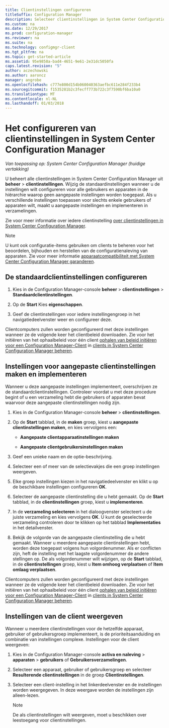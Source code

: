 ```yaml
---
title: Clientinstellingen configureren
titleSuffix: Configuration Manager
description: Selecteer clientinstellingen in System Center Configuration Manager.
ms.custom: na
ms.date: 12/29/2017
ms.prod: configuration-manager
ms.reviewer: na
ms.suite: na
ms.technology: configmgr-client
ms.tgt_pltfrm: na
ms.topic: get-started-article
ms.assetid: 95e9858a-bad4-4651-9e61-2e31dc5050fa
caps.latest.revision: "5"
author: aczechowski
ms.author: aaroncz
manager: angrobe
ms.openlocfilehash: c777e800d154b060040363aefbc611e284f233b4
ms.sourcegitcommit: f1535281b2c3fecff773b722c3f7590bf6ba10a0
ms.translationtype: MT
ms.contentlocale: nl-NL
ms.lasthandoff: 01/03/2018
---
```

# <a name="how-to-configure-client-settings-in-system-center-configuration-manager"></a>Het configureren van clientinstellingen in System Center Configuration Manager

*Van toepassing op: System Center Configuration Manager (huidige vertakking)*

U beheert alle clientinstellingen in System Center Configuration Manager uit **beheer** > **clientinstellingen**. Wijzig de standaardinstellingen wanneer u de instellingen wilt configureren voor alle gebruikers en apparaten in de hiërarchie waarop geen aangepaste instellingen worden toegepast. Als u verschillende instellingen toepassen voor slechts enkele gebruikers of apparaten wilt, maakt u aangepaste instellingen en implementeren in verzamelingen.  

Zie voor meer informatie over iedere clientinstelling [over clientinstellingen in System Center Configuration Manager](../../../core/clients/deploy/about-client-settings.md).

> [!NOTE]  
>  U kunt ook configuratie-items gebruiken om clients te beheren voor het beoordelen, bijhouden en herstellen van de configuratienaleving van apparaten. Zie voor meer informatie [apparaatcompatibiliteit met System Center Configuration Manager garanderen](../../../compliance/understand/ensure-device-compliance.md).  

##  <a name="configure-the-default-client-settings"></a>De standaardclientinstellingen configureren    

1.  Kies in de Configuration Manager-console **beheer** > **clientinstellingen** > **Standaardclientinstellingen**.  

3.  Op de **Start** Kies **eigenschappen**.  

4.  Geef de clientinstellingen voor iedere instellingengroep in het navigatiedeelvenster weer en configureer deze.  

 Clientcomputers zullen worden geconfigureerd met deze instellingen wanneer ze de volgende keer het clientbeleid downloaden. Zie voor het initiëren van het ophaalbeleid voor één client [ophalen van beleid initiëren voor een Configuration Manager-Client](../../../core/clients/manage/manage-clients.md#BKMK_PolicyRetrieval) in [clients in System Center Configuration Manager beheren](../../../core/clients/manage/manage-clients.md).  

##  <a name="create-and-deploy-custom-client-settings"></a>Instellingen voor aangepaste clientinstellingen maken en implementeren  
Wanneer u deze aangepaste instellingen implementeert, overschrijven ze de standaardclientinstellingen. Controleer voordat u met deze procedure begint of u een verzameling hebt die gebruikers of apparaten bevat waarvoor deze aangepaste clientinstellingen nodig zijn.  

1.  Kies in de Configuration Manager-console **beheer** > **clientinstellingen**.  

3.  Op de **Start** tabblad, in de **maken** groep, kiest u **aangepaste clientinstellingen maken**, en kies vervolgens een:  

    -   **Aangepaste clientapparaatinstellingen maken**  

    -   **Aangepaste clientgebruikersinstellingen maken**  

4.  Geef een unieke naam en de optie-beschrijving.  

5.  Selecteer een of meer van de selectievakjes die een groep instellingen weergeven.  

6.  Elke groep instellingen kiezen in het navigatiedeelvenster en klikt u op de beschikbare instellingen configureren **OK**.   

8.  Selecteer de aangepaste clientinstelling die u hebt gemaakt. Op de **Start** tabblad, in de **clientinstellingen** groep, kiest u **implementeren**.  

9. In de **verzameling selecteren** in het dialoogvenster selecteert u de juiste verzameling en kies vervolgens **OK**. U kunt de geselecteerde verzameling controleren door te klikken op het tabblad **Implementaties** in het detailvenster.  

10. Bekijk de volgorde van de aangepaste clientinstelling die u hebt gemaakt. Wanneer u meerdere aangepaste clientinstellingen hebt, worden deze toegepast volgens hun volgordenummer. Als er conflicten zijn, heft de instelling met het laagste volgordenummer de andere stellingen op. De als volgordenummer wilt wijzigen, op de **Start** tabblad, in de **clientinstellingen** groep, kiest u **Item omhoog verplaatsen** of **Item omlaag verplaatsen**.  

 Clientcomputers zullen worden geconfigureerd met deze instellingen wanneer ze de volgende keer het clientbeleid downloaden. Zie voor het initiëren van het ophaalbeleid voor één client [ophalen van beleid initiëren voor een Configuration Manager-Client](../../../core/clients/manage/manage-clients.md#BKMK_PolicyRetrieval) in [clients in System Center Configuration Manager beheren](../../../core/clients/manage/manage-clients.md).  



##  <a name="view-client-settings"></a>Instellingen van de client weergeven  
 Wanneer u meerdere clientinstellingen voor de hetzelfde apparaat, gebruiker of gebruikersgroep implementeert, is de prioriteitsaanduiding en combinatie van instellingen complexe. Instellingen voor de client weergeven:  

1.  Kies in de Configuration Manager-console **activa en naleving** > **apparaten** > **gebruikers** of **Gebruikersverzamelingen**.  

3.  Selecteer een apparaat, gebruiker of gebruikersgroep en selecteer **Resulterende clientinstellingen** in de groep **Clientinstellingen**.  

4.  Selecteer een client-instelling in het linkerdeelvenster en de instellingen worden weergegeven. In deze weergave worden de instellingen zijn alleen-lezen. 

    > [!NOTE]  
    >  De als clientinstellingen wilt weergeven, moet u beschikken over leestoegang voor clientinstellingen.  

    